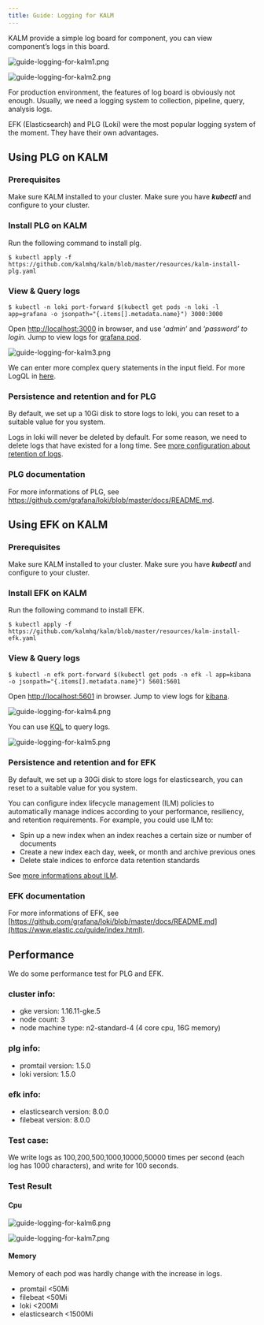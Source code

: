 ```yaml
---
title: Guide: Logging for KALM
---
```


KALM provide  a simple log board for component, you can view component’s logs in this board. 

![guide-logging-for-kalm1.png](assets/guide-logging-for-kalm1.png)

![guide-logging-for-kalm2.png](assets/guide-logging-for-kalm2.png)

For production environment, the features of log board is obviously not enough. Usually, we need a logging system to collection, pipeline, query, analysis logs.

EFK (Elasticsearch) and PLG (Loki) were the most popular logging system of the moment. They have their own advantages.

## Using PLG on KALM

### Prerequisites

Make sure KALM installed to your cluster.
Make sure you have ***kubectl*** and configure to your cluster.

### Install PLG on KALM

Run the following command to install plg.

```
$ kubectl apply -f https://github.com/kalmhq/kalm/blob/master/resources/kalm-install-plg.yaml
```

### View & Query logs

```
$ kubectl -n loki port-forward $(kubectl get pods -n loki -l app=grafana -o jsonpath="{.items[].metadata.name}") 3000:3000

```

Open [http://localhost:3000](http://localhost:3000/login) in browser, and use ‘*admin’* and ‘*password’ to login.*
Jump to view logs for [grafana pod](http://localhost:3000/explore?orgId=1&left=[%22now-1h%22,%22now%22,%22Loki%22,{%22expr%22:%22{job=\%22loki/grafana\%22}%22},{%22mode%22:%22Logs%22},{%22ui%22:[true,true,true,%22none%22]}]).

![guide-logging-for-kalm3.png](assets/guide-logging-for-kalm3.png)

We can enter more complex query statements in the input field. For more LogQL in [here](https://github.com/grafana/loki/blob/v1.5.0/docs/logql.md).

### Persistence and retention and for PLG

By default, we set up a 10Gi disk to store logs to loki, you can reset to a suitable value for you system.

Logs in loki will never be deleted by default. For some reason, we need to delete logs that have existed for a long time. See [more configuration about retention of logs](https://github.com/grafana/loki/blob/master/docs/sources/configuration/_index.md#table_manager_config).

### PLG documentation

For more informations of PLG, see https://github.com/grafana/loki/blob/master/docs/README.md.


## Using EFK on KALM

### Prerequisites

Make sure KALM installed to your cluster.
Make sure you have ***kubectl*** and configure to your cluster.

### Install EFK on KALM

Run the following command to install EFK.

```
$ kubectl apply -f https://github.com/kalmhq/kalm/blob/master/resources/kalm-install-efk.yaml

```

### View & Query logs

```
$ kubectl -n efk port-forward $(kubectl get pods -n efk -l app=kibana -o jsonpath="{.items[].metadata.name}") 5601:5601

```

Open [http://localhost:5601](http://localhost:5601/) in browser.
Jump to view logs for [kibana](http://localhost:5601/app/logs/stream).

![guide-logging-for-kalm4.png](assets/guide-logging-for-kalm4.png)

You can use [KQL](https://www.elastic.co/guide/en/kibana/master/kuery-query.html) to query logs.

![guide-logging-for-kalm5.png](assets/guide-logging-for-kalm5.png)

### Persistence and retention and for EFK

By default, we set up a 30Gi disk to store logs for elasticsearch, you can reset to a suitable value for you system.

You can configure index lifecycle management (ILM) policies to automatically manage indices according to your performance, resiliency, and retention requirements. For example, you could use ILM to:

* Spin up a new index when an index reaches a certain size or number of documents
* Create a new index each day, week, or month and archive previous ones
* Delete stale indices to enforce data retention standards

 See [more informations about ILM](https://www.elastic.co/guide/en/elasticsearch/reference/7.8//index-lifecycle-management.html).

### EFK documentation

For more informations of EFK, see [https://github.com/grafana/loki/blob/master/docs/README.md](https://www.elastic.co/guide/index.html).

## Performance

We do some performance test for PLG and EFK. 

### cluster info:
- gke version: 1.16.11-gke.5
- node count: 3
- node machine type: n2-standard-4 (4 core cpu, 16G memory)

### plg info:
- promtail version: 1.5.0
- loki version: 1.5.0

### efk info:
- elasticsearch version: 8.0.0
- filebeat version: 8.0.0

### Test case:
We write logs as 100,200,500,1000,10000,50000 times per second (each log has 1000 characters), and write for 100 seconds.

### Test Result

#### Cpu

![guide-logging-for-kalm6.png](assets/guide-logging-for-kalm6.png)

![guide-logging-for-kalm7.png](assets/guide-logging-for-kalm7.png)

#### Memory

Memory of each pod was hardly change with the increase in logs.

- promtail <50Mi
- filebeat <50Mi
- loki <200Mi
- elasticsearch <1500Mi

